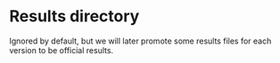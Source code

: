 # Results directory

Ignored by default, but we will later promote some results files for each version to be official results.
